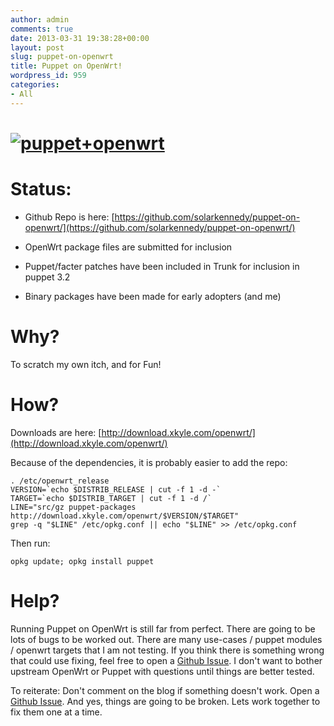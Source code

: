 ```yaml
---
author: admin
comments: true
date: 2013-03-31 19:38:28+00:00
layout: post
slug: puppet-on-openwrt
title: Puppet on OpenWrt!
wordpress_id: 959
categories:
- All
---
```


# [![puppet+openwrt](https://xkyle.com/wp-content/uploads/puppet+openwrt.jpg)](https://xkyle.com/wp-content/uploads/puppet+openwrt.jpg)




# Status:





	
  * Github Repo is here: [https://github.com/solarkennedy/puppet-on-openwrt/](https://github.com/solarkennedy/puppet-on-openwrt/)

	
  * OpenWrt package files are submitted for inclusion

	
  * Puppet/facter patches have been included in Trunk for inclusion in puppet 3.2

	
  * Binary packages have been made for early adopters (and me)




# Why?


To scratch my own itch, and for Fun!


# How?


Downloads are here: [http://download.xkyle.com/openwrt/](http://download.xkyle.com/openwrt/)

Because of the dependencies, it is probably easier to add the repo:

    
    . /etc/openwrt_release
    VERSION=`echo $DISTRIB_RELEASE | cut -f 1 -d -`
    TARGET=`echo $DISTRIB_TARGET | cut -f 1 -d /`
    LINE="src/gz puppet-packages http://download.xkyle.com/openwrt/$VERSION/$TARGET"
    grep -q "$LINE" /etc/opkg.conf || echo "$LINE" >> /etc/opkg.conf


Then run:

    
    opkg update; opkg install puppet




# Help?


Running Puppet on OpenWrt is still far from perfect. There are going to be lots of bugs to be worked out. There are many use-cases / puppet modules / openwrt targets that I am not testing. If you think there is something wrong that could use fixing, feel free to open a [Github Issue](https://github.com/solarkennedy/puppet-on-openwrt/issues/new). I don't want to bother upstream OpenWrt or Puppet with questions until things are better tested.

To reiterate: Don't comment on the blog if something doesn't work. Open a [Github Issue](https://github.com/solarkennedy/puppet-on-openwrt/issues/new). And yes, things are going to be broken. Lets work together to fix them one at a time.
